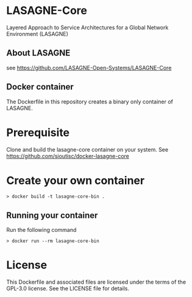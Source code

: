 # LASAGNE-Core

Layered Approach to Service Architectures for a Global Network Environment (LASAGNE)

## About LASAGNE

see https://github.com/LASAGNE-Open-Systems/LASAGNE-Core

## Docker container

The Dockerfile in this repository creates a binary only container of LASAGNE.

# Prerequisite

Clone and build the lasagne-core container on your system.
See https://github.com/sioutisc/docker-lasagne-core

# Create your own container

```
> docker build -t lasagne-core-bin .
```

## Running your container

Run the following command 

```
> docker run --rm lasagne-core-bin
```

# License

This Dockerfile and associated files are licensed under the terms of the GPL-3.0 license.
See the LICENSE file for details.
